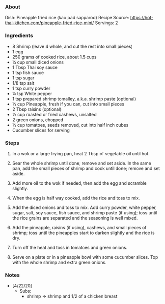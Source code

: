### About
Dish: Pineapple fried rice (kao pad sapparod)
Recipe Source: https://hot-thai-kitchen.com/pineapple-fried-rice-mini/
Servings: 2

### Ingredients
- 8 Shrimp (leave 4 whole, and cut the rest into small pieces)
- 1 egg
- 250 grams of cooked rice, about 1.5 cups
- ¼ cup small diced onions
- 1 Tbsp Thai soy sauce
- 1 tsp fish sauce
- 1 tsp sugar
- 1/8 tsp salt
- 1 tsp curry powder
- ¼ tsp White pepper
- 1 tsp prepared shrimp tomalley, a.k.a. shrimp paste (optional)
- ½ cup Pineapple, fresh if you can, cut into small pieces
- 2 Tbsp raisins (optional)
- ⅓ cup roasted or fried cashews, unsalted
- 2 green onions, chopped
- ½ cup tomatoes, seeds removed, cut into half inch cubes
- Cucumber slices for serving 

### Steps
1) In a wok or a large frying pan, heat 2 Tbsp of vegetable oil until hot. 
2) Sear the whole shrimp until done; remove and set aside. In the same pan, add the small pieces of shrimp and cook until done; remove and set aside.

3) Add more oil to the wok if needed, then add the egg and scramble slightly. 
4) When the egg is half way cooked, add the rice and toss to mix. 
5) Add the diced onions and toss to mix. Add curry powder, white pepper, sugar, salt, soy sauce, fish sauce, and shrimp paste (if using); toss until the rice grains are separated and the seasoning is well mixed. 
6) Add the pineapple, raisins (if using), cashews, and small pieces of shrimp; toss until the pineapples start to darken slightly and the rice is dry. 
7) Turn off the heat and toss in tomatoes and green onions.

8) Serve on a plate or in a pineapple bowl with some cucumber slices. Top with the whole shrimp and extra green onions.

### Notes
- \[4/22/20]
    - Subs:
        - shrimp => shrimp and 1/2 of a chicken breast
